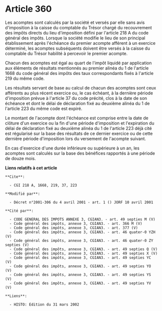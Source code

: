 # Article 360

Les acomptes sont calculés par la société et versés par elle sans avis d'imposition à la caisse du comptable du Trésor chargé
du recouvrement des impôts directs du lieu d'imposition défini par l'article 218 A du code général des impôts. Lorsque la
société modifie le lieu de son principal établissement après l'échéance du premier acompte afférent à un exercice déterminé,
les acomptes subséquents doivent être versés à la caisse du comptable du Trésor habilité à percevoir le premier acompte.

Chacun des acomptes est égal au quart de l'impôt liquidé par application aux éléments de résultats mentionnés au premier
alinéa du 1 de l'article 1668 du code général des impôts des taux correspondants fixés à l'article 219 du même code.

Les résultats servant de base au calcul de chacun des acomptes sont ceux afférents au plus récent exercice ou, le cas
échéant, à la dernière période d'imposition prévue à l'article 37 du code précité, clos à la date de son échéance et dont le
délai de déclaration fixé au deuxième alinéa du 1 de l'article 223 du même code est expiré.

Le montant de l'acompte dont l'échéance est comprise entre la date de clôture d'un exercice ou la fin d'une période
d'imposition et l'expiration du délai de déclaration fixé au deuxième alinéa du 1 de l'article 223 déjà cité est régularisé
sur la base des résultats de ce dernier exercice ou de cette dernière période d'imposition lors du versement de l'acompte
suivant.

En cas d'exercice d'une durée inférieure ou supérieure à un an, les acomptes sont calculés sur la base des bénéfices
rapportés à une période de douze mois.

**Liens relatifs à cet article**

	**Cite**:

	  - CGI 218 A, 1668, 219, 37, 223

	**Modifié par**:

	  - Décret n°2001-306 du 4 avril 2001 - art. 1 () JORF 10 avril 2001

	**Cité par**:

	  - CODE GENERAL DES IMPOTS ANNEXE 3, CGIAN3. - art. 49 septies M (V)
	  - Code général des impôts, annexe 3, CGIAN3. - art. 366 M (V)
	  - Code général des impôts, annexe 3, CGIAN3. - art. 377 (V)
	  - Code général des impôts, annexe 3, CGIAN3. - art. 46 quater-0 YZH (V)
	  - Code général des impôts, annexe 3, CGIAN3. - art. 46 quater-0 ZY septies (V)
	  - Code général des impôts, annexe 3, CGIAN3. - art. 49 septies Q (V)
	  - Code général des impôts, annexe 3, CGIAN3. - art. 49 septies X (V)
	  - Code général des impôts, annexe 3, CGIAN3. - art. 49 septies YC (V)
	  - Code général des impôts, annexe 3, CGIAN3. - art. 49 septies YO (V)
	  - Code général des impôts, annexe 3, CGIAN3. - art. 49 septies YS (V)
	  - Code général des impôts, annexe 3, CGIAN3. - art. 49 septies YV (V)

	**Liens**:

	  - HISTO: Edition du 31 mars 2002

